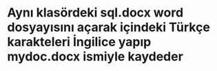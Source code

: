 # Aynı klasördeki sql.docx word dosyayısını açarak içindeki Türkçe karakteleri İngilice yapıp mydoc.docx ismiyle kaydeder
